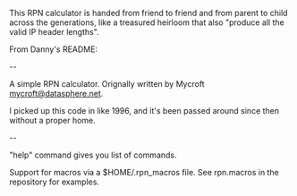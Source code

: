 This RPN calculator is handed from friend to friend and from parent to child across the generations, like a treasured heirloom that also "produce all the valid IP header lengths".

From Danny's README: 

--

A simple RPN calculator. Orignally written by Mycroft <mycroft@datasphere.net>.

I picked up this code in like 1996, and it's been passed around since then without a proper home.

--

"help" command gives you list of commands.

Support for macros via a $HOME/.rpn_macros file. See rpn.macros in the repository for examples.

